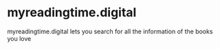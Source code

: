 # myreadingtime.digital

myreadingtime.digital lets you search for all the information of the books you love